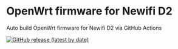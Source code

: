# OpenWrt firmware for Newifi D2

Auto build OpenWrt firmware for Newifi D2 via GitHub Actions

[![GitHub release (latest by date)](https://img.shields.io/github/v/release/lbbboy/OpenWrt-Newifi_D2?style=for-the-badge&label=Download)](https://github.com/lbbboy/OpenWrt-Newifi_D2/releases/latest)
